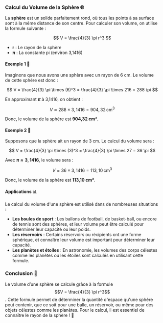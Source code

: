 ### **Calcul du Volume de la Sphère** 🌐

La **sphère** est un solide parfaitement rond, où tous les points à sa surface sont à la même distance de son centre. Pour calculer son volume, on utilise la formule suivante :

$$
V = \frac{4}{3} \pi r^3
$$

- **r** : Le rayon de la sphère
- **$\pi$** : La constante pi (environ 3,1416)


#### **Exemple 1** 🌟

Imaginons que nous avons une sphère avec un rayon de 6 cm. Le volume de cette sphère est donc :

$$
V = \frac{4}{3} \pi \times (6)^3 = \frac{4}{3} \pi \times 216 = 288 \pi
$$

En approximant **$\pi$** à 3,1416, on obtient :

$$
V \approx 288 \times 3,1416 = 904,32 \, \text{cm}^3
$$

Donc, le volume de la sphère est **904,32 cm³**.


#### **Exemple 2** 🌟

Supposons que la sphère ait un rayon de 3 cm. Le calcul du volume sera :

$$
V = \frac{4}{3} \pi \times (3)^3 = \frac{4}{3} \pi \times 27 = 36 \pi
$$

Avec **$\pi \approx 3,1416$**, le volume sera :

$$
V \approx 36 \times 3,1416 = 113,10 \, \text{cm}^3
$$

Donc, le volume de la sphère est **113,10 cm³**.


#### **Applications** 📊

Le calcul du volume d'une sphère est utilisé dans de nombreuses situations :

- **Les boules de sport** : Les ballons de football, de basket-ball, ou encore de tennis sont des sphères, et leur volume peut être calculé pour déterminer leur capacité ou leur poids.
- **Les réservoirs** : Certains réservoirs ou récipients ont une forme sphérique, et connaître leur volume est important pour déterminer leur capacité.
- **Les planètes et étoiles** : En astronomie, les volumes des corps célestes comme les planètes ou les étoiles sont calculés en utilisant cette formule.


### **Conclusion** 🎯

Le volume d’une sphère se calcule grâce à la formule $$V = \frac{4}{3} \pi r^3$$. Cette formule permet de déterminer la quantité d'espace qu'une sphère peut contenir, que ce soit pour une balle, un réservoir, ou même pour des objets célestes comme les planètes. Pour le calcul, il est essentiel de connaître le rayon de la sphère ! 🌟